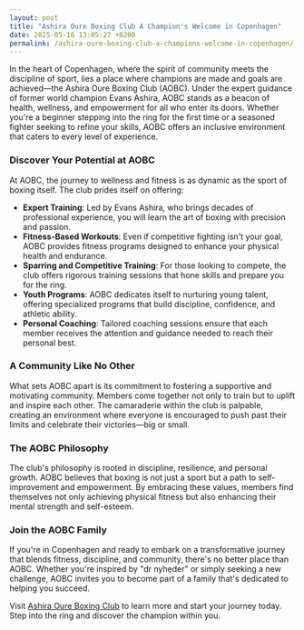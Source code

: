 ```yaml
---
layout: post
title: "Ashira Oure Boxing Club A Champion's Welcome in Copenhagen"
date: 2025-05-16 13:05:27 +0200
permalink: /ashira-oure-boxing-club-a-champions-welcome-in-copenhagen/
---
```



In the heart of Copenhagen, where the spirit of community meets the discipline of sport, lies a place where champions are made and goals are achieved—the Ashira Oure Boxing Club (AOBC). Under the expert guidance of former world champion Evans Ashira, AOBC stands as a beacon of health, wellness, and empowerment for all who enter its doors. Whether you're a beginner stepping into the ring for the first time or a seasoned fighter seeking to refine your skills, AOBC offers an inclusive environment that caters to every level of experience.

### Discover Your Potential at AOBC

At AOBC, the journey to wellness and fitness is as dynamic as the sport of boxing itself. The club prides itself on offering:

- **Expert Training**: Led by Evans Ashira, who brings decades of professional experience, you will learn the art of boxing with precision and passion.
- **Fitness-Based Workouts**: Even if competitive fighting isn't your goal, AOBC provides fitness programs designed to enhance your physical health and endurance.
- **Sparring and Competitive Training**: For those looking to compete, the club offers rigorous training sessions that hone skills and prepare you for the ring.
- **Youth Programs**: AOBC dedicates itself to nurturing young talent, offering specialized programs that build discipline, confidence, and athletic ability.
- **Personal Coaching**: Tailored coaching sessions ensure that each member receives the attention and guidance needed to reach their personal best.

### A Community Like No Other

What sets AOBC apart is its commitment to fostering a supportive and motivating community. Members come together not only to train but to uplift and inspire each other. The camaraderie within the club is palpable, creating an environment where everyone is encouraged to push past their limits and celebrate their victories—big or small.

### The AOBC Philosophy

The club's philosophy is rooted in discipline, resilience, and personal growth. AOBC believes that boxing is not just a sport but a path to self-improvement and empowerment. By embracing these values, members find themselves not only achieving physical fitness but also enhancing their mental strength and self-esteem.

### Join the AOBC Family

If you're in Copenhagen and ready to embark on a transformative journey that blends fitness, discipline, and community, there's no better place than AOBC. Whether you're inspired by "dr nyheder" or simply seeking a new challenge, AOBC invites you to become part of a family that's dedicated to helping you succeed.

Visit [Ashira Oure Boxing Club](https://www.ashiraoure.com/) to learn more and start your journey today. Step into the ring and discover the champion within you.